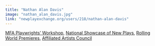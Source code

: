 ```yaml
---
title: "Nathan Alan Davis"
image: "nathan_alan_davis.jpg"
link: "newplayexchange.org/users/218/nathan-alan-davis"
---
```


[MFA Playwrights’ Workshop](/programs/mfa-playwrights-workshop), [National Showcase of New Plays](/programs/national-showcase-of-new-plays), [Rolling World Premieres](/programs/rolling-world-premieres), [Affiliated Artists Council](/programs/affiliated-artists-council)